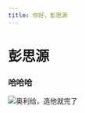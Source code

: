 ```yaml
---
title: 你好，彭思源
---
```

# 彭思源
### 哈哈哈
![奥利给，造他就完了](src=https://gimg2.baidu.com/image_search/src=http%3A%2F%2Fi0.hdslb.com%2Fbfs%2Farticle%2Fcfaa7b4dcd18a360bfed490fc45433dbb1c1fdff.gif&refer=http%3A%2F%2Fi0.hdslb.com&app=2002&size=f9999,10000&q=a80&n=0&g=0n&fmt=jpeg?sec=1629180596&t=6ab749feb71f1cbec42188f920b9fae8)
